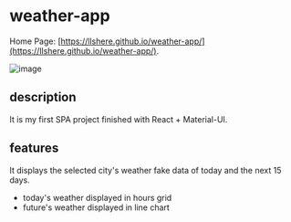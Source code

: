 # weather-app

Home Page: [https://llshere.github.io/weather-app/](https://llshere.github.io/weather-app/).

![image](https://user-images.githubusercontent.com/57976182/120644018-d19e4c80-c4b1-11eb-856d-4b9b013d4fa9.png)

## description

It is my first SPA project finished with React + Material-UI.  

## features

It displays the selected city's weather fake data of today and the next 15 days. 
- today's weather displayed in hours grid
- future's weather displayed in line chart


